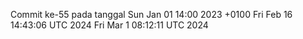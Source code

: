 Commit ke-55 pada tanggal Sun Jan 01 14:00 2023 +0100
Fri Feb 16 14:43:06 UTC 2024
Fri Mar  1 08:12:11 UTC 2024
